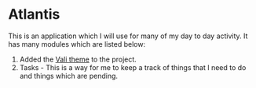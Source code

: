 # Atlantis

This is an application which I will use for many of my day to day activity. It has many modules which are listed below:

1. Added the [Vali theme](https://pratikborsadiya.in/vali-admin/) to the project.
2. Tasks - This is a way for me to keep a track of things that I need to do and things which are pending.
